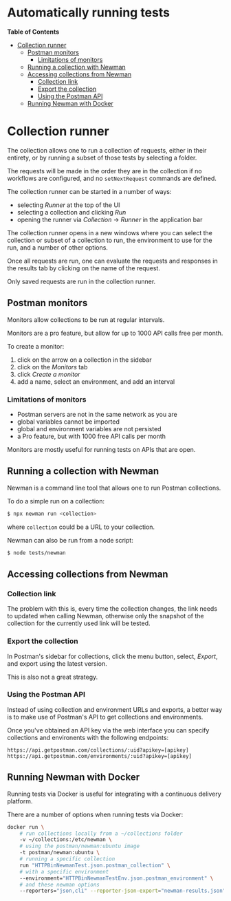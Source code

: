 # Automatically running tests

<!-- START doctoc generated TOC please keep comment here to allow auto update -->
<!-- DON'T EDIT THIS SECTION, INSTEAD RE-RUN doctoc TO UPDATE -->
**Table of Contents**

- [Collection runner](#collection-runner)
  - [Postman monitors](#postman-monitors)
    - [Limitations of monitors](#limitations-of-monitors)
  - [Running a collection with Newman](#running-a-collection-with-newman)
  - [Accessing collections from Newman](#accessing-collections-from-newman)
    - [Collection link](#collection-link)
    - [Export the collection](#export-the-collection)
    - [Using the Postman API](#using-the-postman-api)
  - [Running Newman with Docker](#running-newman-with-docker)

<!-- END doctoc generated TOC please keep comment here to allow auto update -->

# Collection runner

The collection allows one to run a collection of requests, either in their
entirety, or by running a subset of those tests by selecting a folder.

The requests will be made in the order they are in the collection if no
workflows are configured, and no `setNextRequest` commands are defined.

The collection runner can be started in a number of ways:

- selecting _Runner_ at the top of the UI
- selecting a collection and clicking _Run_
- opening the runner via _Collection_ -> _Runner_ in the application bar

The collection runner opens in a new windows where you can select the collection
or subset of a collection to run, the environment to use for the run, and a
number of other options.

Once all requests are run, one can evaluate the requests and responses in the
results tab by clicking on the name of the request.

Only saved requests are run in the collection runner.

## Postman monitors

Monitors allow collections to be run at regular intervals.

Monitors are a pro feature, but allow for up to 1000 API calls free per month.

To create a monitor:

1. click on the arrow on a collection in the sidebar
2. click on the _Monitors_ tab
3. click _Create a monitor_
4. add a name, select an environment, and add an interval

### Limitations of monitors

- Postman servers are not in the same network as you are
- global variables cannot be imported
- global and environment variables are not persisted
- a Pro feature, but with 1000 free API calls per month

Monitors are mostly useful for running tests on APIs that are open.

## Running a collection with Newman

Newman is a command line tool that allows one to run Postman collections.

To do a simple run on a collection:

```bash
$ npx newman run <collection>
```

where `collection` could be a URL to your collection.

Newman can also be run from a node script:

```bash
$ node tests/newman
```

## Accessing collections from Newman

### Collection link

The problem with this is, every time the collection changes, the link needs to
updated when calling Newman, otherwise only the snapshot of the collection for
the currently used link will be tested.

### Export the collection

In Postman's sidebar for collections, click the menu button, select, _Export_,
and export using the latest version.

This is also not a great strategy.

### Using the Postman API

Instead of using collection and environment URLs and exports, a better way is to
make use of Postman's API to get collections and environments.

Once you've obtained an API key via the web interface you can specify
collections and environents with the following endpoints:

```
https://api.getpostman.com/collections/:uid?apikey=[apikey]
https://api.getpostman.com/environments/:uid?apikey=[apikey]
```

## Running Newman with Docker

Running tests via Docker is useful for integrating with a continuous delivery
platform.

There are a number of options when running tests via Docker:

```bash
docker run \
    # run collections locally from a ~/collections folder
    -v ~/collections:/etc/newman \
    # using the postman/newman:ubuntu image
    -t postman/newman:ubuntu \
    # running a specific collection
    run "HTTPBinNewmanTest.json.postman_collection" \
    # with a specific environment
    --environment="HTTPBinNewmanTestEnv.json.postman_environment" \
    # and these newman options
    --reporters="json,cli" --reporter-json-export="newman-results.json"
```
